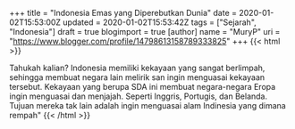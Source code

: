 +++
title = "Indonesia Emas yang Diperebutkan Dunia"
date = 2020-01-02T15:53:00Z
updated = 2020-01-02T15:53:42Z
tags = ["Sejarah", "Indonesia"]
draft = true
blogimport = true 
[author]
	name = "MuryP"
	uri = "https://www.blogger.com/profile/14798613158789333825"
+++
 {{< html >}} 

Tahukah kalian? Indonesia memiliki kekayaan yang sangat berlimpah, sehingga membuat negara lain melirik san ingin menguasai kekayaan tersebut. Kekayaan yang berupa SDA ini membuat negara-negara Eropa ingin menguasai dan menjajah. Seperti Inggris, Portugis, dan Belanda. Tujuan mereka tak lain adalah ingin menguasai alam Indinesia yang dimana rempah"
{{< /html >}}
